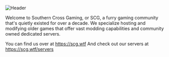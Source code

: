![Header](https://www.rowedahelicon.com/images/scg_github_banner.png)

Welcome to Southern Cross Gaming, or SCG, a furry gaming community that's quietly existed for over a decade. We specialize hosting and modifying older games that offer vast modding capabilities and community owned dedicated servers.

You can find us over at https://scg.wtf
And check out our servers at https://scg.wtf/servers

